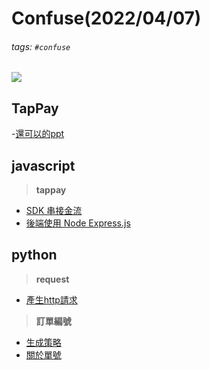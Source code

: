 # Confuse(2022/04/07)
###### tags: `#confuse`

![](https://i.imgur.com/HCnOKs2.jpg)


## TapPay
-[還可以的ppt](https://www.slideshare.net/linecorp/tappay-tappay)

## javascript
> **tappay**
- [SDK 串接金流](https://blog.epoch.tw/2021/09/03/%E4%BD%BF%E7%94%A8-TapPay-SDK-%E4%B8%B2%E6%8E%A5%E9%87%91%E6%B5%81%E6%9C%8D%E5%8B%99/)
- [後端使用 Node Express.js](https://pingfed.gitlab.io/ping-blog/2020/05/03/payment_tappay/)

## python
> **request**
- [產生http請求](https://blog.gtwang.org/programming/python-requests-module-tutorial/)
> **訂單編號**
- [生成策略](https://zhuanlan.zhihu.com/p/140752950)
- [關於單號](https://zhuanlan.zhihu.com/p/27424850)